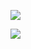 ![](https://www.nta.go.jp/tmp/413acbe3-4208-41ae-a209-3ca285dab34a/images/ae6f40abc07b8ea7a0a1d0df7af33e20627de3725e9798411044f8c4eec92206.jpg)

![](https://www.nta.go.jp/tmp/413acbe3-4208-41ae-a209-3ca285dab34a/images/8d20cf6394fafc91c9a5d352aae1307a183f47f3be87aee0ec8d0fe3f5ecfac3.jpg)